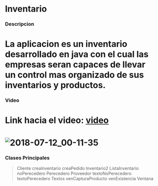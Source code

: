 Inventario
=================================
### Descripcion
La aplicacion es un inventario desarrollado en java con el cual las empresas seran capaces de llevar un control mas organizado de sus inventarios y productos.
=================================
### Video
Link hacia el video: [video](https://www.youtube.com/watch?v=68YLXZ3FUkM&feature=youtu.be)
==================================
![2018-07-12_00-11-35](https://user-images.githubusercontent.com/36705813/42613800-685edd10-8568-11e8-8ec2-bb97c259554d.png)
=================================
### Clases Principales
> Cliente
> creaInventario
> creaPedido
> Inventario2
> ListaInventario
> noPerecedero
> Perecedero
> Proveedor
> textoNoPerecedero
> textoPerecedero
> Textos
> venCapturaProducto
> venExistencia
> Ventana


